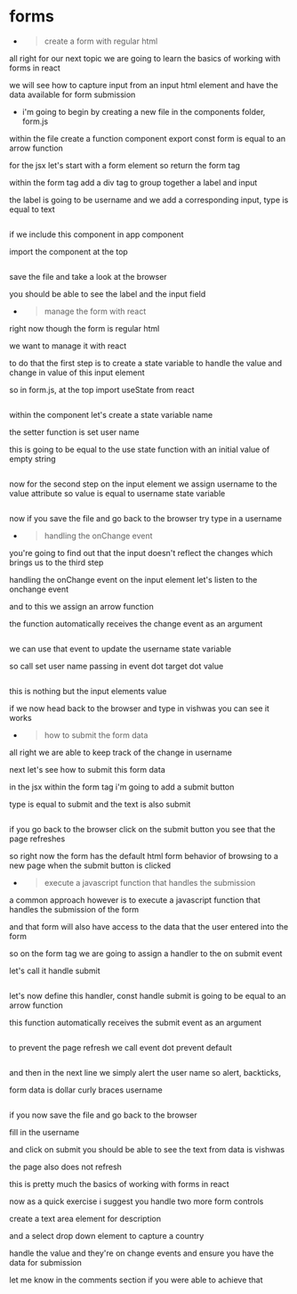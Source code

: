 # forms

- > create a form with regular html

all right for our next topic we are going to learn the basics of working with forms in react

we will see how to capture input from an input html element and have the data
available for form submission

- i'm going to begin by creating a new file in the components folder, form.js

within the file create a function
component export const form is equal to an arrow function

for the jsx let's start with a form element
so return the form tag

within the form tag add a div tag to group together a label and input

the label is going to be username and we add a corresponding input, type is equal to text

```js

```

if we include this component in app component

import the component at the top

```js

```

save the file and take a look at the browser

you should be able to see the label and the input field

- > manage the form with react

right now though the form is regular html

we want to manage it with react

to do that the first step is to create a state variable to handle the value and change in value of this input element

so in form.js, at the top import useState from react

```js

```

within the component
let's create a state variable name

the setter function is set user name

this is going to be equal to the use
state function with an initial value of empty string

```js

```

now for the second step on the input element we assign username
to the value attribute so value is equal to username state
variable

```js

```

now if you save the file and go back to the browser
try type in a username

- > handling the onChange event

you're going to find out that the input
doesn't reflect the changes which brings us to the third step

handling the onChange event on the input element let's listen to the
onchange event

and to this we assign an arrow function

the function automatically receives the change event as an argument

```js

```

we can use that event to update the username state variable

so call set user name
passing in event dot target dot value

```js

```

this is nothing but the input elements value

if we now head back to the browser
and type in vishwas you can see it works

- > how to submit the form data

all right we are able to keep track of the change in username

next let's see how to submit this form
data

in the jsx within the form tag i'm going
to add a submit button

type is equal to submit and the text is also submit

```js

```

if you go back to the browser click on the submit button
you see that the page refreshes

so right now the form has the default
html form behavior of browsing to a new page when the submit button is clicked

- > execute a javascript function that handles the submission

a common approach however is to execute a javascript function that handles the
submission of the form

and that form will also have access to the data that the user entered into the
form

so on the form tag we are going to assign a handler
to the on submit event

let's call it handle submit

```js

```

let's now define this handler, const handle submit is going to be equal to an arrow function

this function automatically receives the
submit event as an argument

```js

```

to prevent the page refresh we call
event dot prevent default

```js

```

and then in the next line we simply
alert the user name so alert, backticks,

form data is dollar curly braces username

```js

```

if you now save the file and go back to the browser

fill in the username

and click on submit you should be able to see the text from
data is vishwas

the page also does not refresh

this is pretty much the basics of working with forms in react

now as a quick exercise i suggest you handle two more form controls

create a text area element for description

and a select drop down element to capture a country

handle the value and they're on change
events and ensure you have the data for submission

let me know in the comments section if
you were able to achieve that
